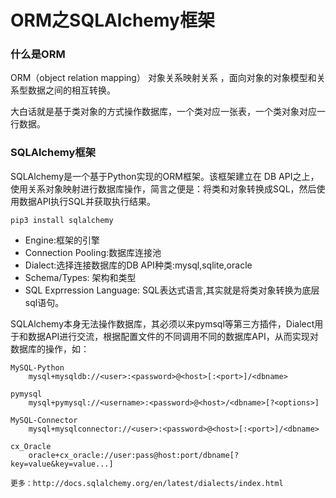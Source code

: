 
# ORM之SQLAlchemy框架

### 什么是ORM

ORM（object relation mapping） 对象关系映射关系 ，面向对象的对象模型和关系型数据之间的相互转换。

大白话就是基于类对象的方式操作数据库，一个类对应一张表，一个类对象对应一行数据。

### SQLAlchemy框架

SQLAlchemy是一个基于Python实现的ORM框架。该框架建立在 DB API之上，使用关系对象映射进行数据库操作，简言之便是：将类和对象转换成SQL，然后使用数据API执行SQL并获取执行结果。

```
pip3 install sqlalchemy
```

* Engine:框架的引擎
* Connection Pooling:数据库连接池
* Dialect:选择连接数据库的DB API种类:mysql,sqlite,oracle
* Schema/Types: 架构和类型
* SQL Exprression Language: SQL表达式语言,其实就是将类对象转换为底层sql语句。

SQLAlchemy本身无法操作数据库，其必须以来pymsql等第三方插件，Dialect用于和数据API进行交流，根据配置文件的不同调用不同的数据库API，从而实现对数据库的操作，如：
```
MySQL-Python
    mysql+mysqldb://<user>:<password>@<host>[:<port>]/<dbname>
    
pymysql
    mysql+pymysql://<username>:<password>@<host>/<dbname>[?<options>]
    
MySQL-Connector
    mysql+mysqlconnector://<user>:<password>@<host>[:<port>]/<dbname>
    
cx_Oracle
    oracle+cx_oracle://user:pass@host:port/dbname[?key=value&key=value...]
    
更多：http://docs.sqlalchemy.org/en/latest/dialects/index.html
```
